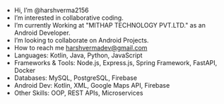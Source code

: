- Hi, I’m @harshverma2156
- I’m interested in collaborative coding.
- I’m currently Working at "MITHAP TECHNOLOGY PVT.LTD." as an Android Developer.
- I’m looking to collaborate on Android Projects. 
- How to reach me harshvermadev@gmail.com
- Languages: Kotlin, Java, Python, JavaScript
- Frameworks & Tools: Node.js, Express.js, Spring Framework, FastAPI, Docker
- Databases: MySQL, PostgreSQL, Firebase
- Android Dev: Kotlin, XML, Google Maps API, Firebase
- Other Skills: OOP, REST APIs, Microservices
<!---
harshverma2156/harshverma2156 is a ✨ special ✨ repository because its `README.md` (this file) appears on your GitHub profile.
You can click the Preview link to take a look at your changes.
--->

